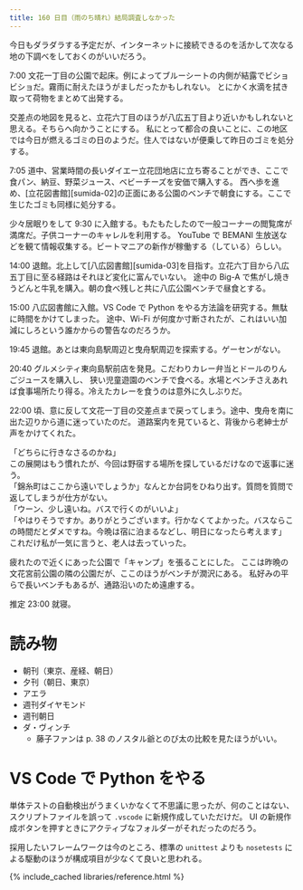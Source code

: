 ```yaml
---
title: 160 日目（雨のち晴れ）結局調査しなかった
---
```


今日もダラダラする予定だが、インターネットに接続できるのを活かして次なる地の下調べをしておくのがいいだろう。

7:00 文花一丁目の公園で起床。例によってブルーシートの内側が結露でビショビショだ。霧雨に耐えたほうがましだったかもしれない。
とにかく水滴を拭き取って荷物をまとめて出発する。

交差点の地図を見ると、立花六丁目のほうが八広五丁目より近いかもしれないと思える。そちらへ向かうことにする。
私にとって都合の良いことに、この地区では今日が燃えるゴミの日のようだ。住人ではないが便乗して昨日のゴミを処分する。

7:05 道中、営業時間の長いダイエー立花団地店に立ち寄ることができ、ここで食パン、納豆、野菜ジュース、ベビーチーズを安価で購入する。
西へ歩を進め、[立花図書館][sumida-02]の正面にある公園のベンチで朝食にする。ここで生じたゴミも同様に処分する。

少々居眠りをして 9:30 に入館する。もたもたしたので一般コーナーの閲覧席が満席だ。子供コーナーのキャレルを利用する。
YouTube で BEMANI 生放送などを観て情報収集する。ビートマニアの新作が稼働する（している）らしい。

14:00 退館。北上して[八広図書館][sumida-03]を目指す。立花六丁目から八広五丁目に至る経路はそれほど変化に富んでいない。
途中の Big-A で焦がし焼きうどんと牛乳を購入。朝の食べ残しと共に八広公園ベンチで昼食とする。

15:00 八広図書館に入館。VS Code で Python をやる方法論を研究する。無駄に時間をかけてしまった。
途中、Wi-Fi が何度か寸断されたが、これはいい加減にしろという誰かからの警告なのだろうか。

19:45 退館。あとは東向島駅周辺と曳舟駅周辺を探索する。ゲーセンがない。

20:40 グルメシティ東向島駅前店を発見。こだわりカレー弁当とドールのりんごジュースを購入し、
狭い児童遊園のベンチで食べる。水場とベンチさえあれば食事場所たり得る。冷えたカレーを食うのは意外に久しぶりだ。

22:00 頃、意に反して文花一丁目の交差点まで戻ってしまう。途中、曳舟を南に出た辺りから道に迷っていたのだ。
道路案内を見ていると、背後から老紳士が声をかけてくれた。

「どちらに行きなさるのかね」<br>
この展開はもう慣れたが、今回は野宿する場所を探しているだけなので返事に迷う。<br>
「錦糸町はここから遠いでしょうか」なんとか台詞をひねり出す。質問を質問で返してしまうが仕方がない。<br>
「ウーン、少し遠いね。バスで行くのがいいよ」<br>
「やはりそうですか。ありがとうございます。行かなくてよかった。バスならこの時間だとダメですね。今晩は宿に泊まるなどし、明日になったら考えます」
これだけ私が一気に言うと、老人は去っていった。

疲れたので近くにあった公園で「キャンプ」を張ることにした。
ここは昨晩の文花宮前公園の隣の公園だが、ここのほうがベンチが潤沢にある。
私好みの平らで長いベンチもあるが、通路沿いのため遠慮する。

推定 23:00 就寝。

# 読み物

* 朝刊（東京、産経、朝日）
* 夕刊（朝日、東京）
* アエラ
* 週刊ダイヤモンド
* 週刊朝日
* ダ・ヴィンチ
  * 藤子ファンは p. 38 のノスタル爺とのび太の比較を見たほうがいい。

# VS Code で Python をやる

単体テストの自動検出がうまくいかなくて不思議に思ったが、何のことはない、スクリプトファイルを誤って `.vscode` に新規作成していただけだ。
UI の新規作成ボタンを押すときにアクティブなフォルダーがそれだったのだろう。

採用したいフレームワークは今のところ、標準の `unittest` よりも `nosetests` による駆動のほうが構成項目が少なくて良いと思われる。

{% include_cached libraries/reference.html %}
